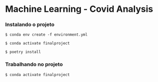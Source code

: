 # Machine Learning - Covid Analysis

### Instalando o projeto
`$ conda env create -f environment.yml`

`$ conda activate finalproject`

`$ poetry install`

### Trabalhando no projeto
`$ conda activate finalproject`
